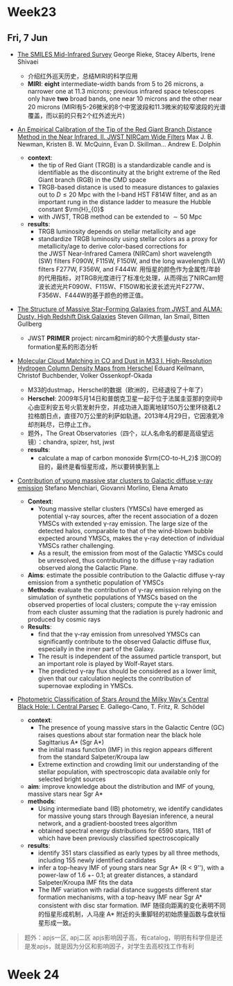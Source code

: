 # Week23
## Fri, 7 Jun
- [The SMILES Mid-Infrared Survey](https://arxiv.org/pdf/2406.03518) George Rieke, Stacey Alberts, Irene Shivaei
	- 介绍红外巡天历史，总结MIRI的科学应用
	- **MIRI**: **eight** intermediate-width bands from 5 to 26 microns, a narrower one at 11.3 microns; previous infrared space telescopes only have **two** broad bands, one near 10 microns and the other near 20 microns (MIRI有5-26微米的8个中宽波段和11.3微米的较窄波段的光谱覆盖，而以前的只有2个红外滤光片)  

- [An Empirical Calibration of the Tip of the Red Giant Branch Distance Method in the Near Infrared. II. JWST NIRCam Wide Filters](https://arxiv.org/pdf/2406.03532) Max J. B. Newman, Kristen B. W. McQuinn, Evan D. Skillman... Andrew E. Dolphin
	 - **context**: 
		 - the tip of Red Giant (TRGB) is a standardizable candle and is identifiable as the discontinuity at the bright extreme of the Red Giant branch (RGB) in the CMD space
		 - TRGB-based distance is used to measure distances to galaxies out to $D \leq 20$ Mpc with the I-band HST F814W filter, and as an important rung in the distance ladder to measure the Hubble constant $\rm{H}_{0}$
		 - with JWST, TRGB method can be extended to $\sim 50$ Mpc
	 - **results**: 
		 - TRGB luminosity depends on stellar metallicity and age
		 - standardize TRGB luminosity using stellar colors as a proxy for metallicity/age to derive color-based corrections for the JWST Near-Infrared Camera (NIRCam) short wavelength (SW) filters F090W, F115W, F150W, and the long wavelength (LW) filters F277W, F356W, and F444W. 用恒星的颜色作为金属性/年龄的代用指标，对TRGB光度进行了标准化处理，从而得出了NIRCam短波长滤光片F090W、F115W、F150W和长波长滤光片F277W、F356W、F444W的基于颜色的修正值。

- [The Structure of Massive Star-Forming Galaxies from JWST and ALMA: Dusty, High Redshift Disk Galaxies](https://arxiv.org/abs/2406.03544) Steven Gillman, Ian Smail, Bitten Gullberg
	- JWST **PRIMER** project: nircam和miri的80个大质量dusty star- formation星系的形态分析

- [Molecular Cloud Matching in CO and Dust in M33 I. High-Resolution Hydrogen Column Density Maps from Herschel](https://arxiv.org/abs/2406.03601) Eduard Keilmann, Christof Buchbender, Volker Ossenkopf-Okada
	- M33的dustmap，Herschel的数据（欧洲的，已经退役了十年了）
	- **Herschel**: 2009年5月14日和普朗克卫星一起于位于法属圭亚那的空间中心由亚利安五号火箭发射升空，并成功进入距离地球150万公里环绕着L2拉格朗日点，直径70万公里的利萨如轨道。2013年4月29日，它因液氦冷却剂耗尽，已停止工作。
	- 题外，The Great Observatories（四个，以人名命名的都是高级望远镜）：chandra, spizer, hst, jwst
	- **results**:
		- calculate a map of carbon monoxide $\rm{CO-to-H_2}$ 测CO的目的，最终是看恒星形成，所以要转换到氢上

- [Contribution of young massive star clusters to Galactic diffuse γ-ray emission](https://arxiv.org/abs/2406.04087) Stefano Menchiari, Giovanni Morlino, Elena Amato
	- **Context**: 
		- Young massive stellar clusters (YMSCs) have emerged as potential γ-ray sources, after the recent association of a dozen YMSCs with extended γ-ray emission. The large size of the detected halos, comparable to that of the wind-blown bubble expected around YMSCs, makes the γ-ray detection of individual YMSCs rather challenging.
		- As a result, the emission from most of the Galactic YMSCs could be unresolved, thus contributing to the diffuse γ-ray radiation observed along the Galactic Plane.
	- **Aims**: estimate the possible contribution to the Galactic diffuse γ-ray emission from a synthetic population of YMSCs
	- **Methods**: evaluate the contribution of γ-ray emission relying on the simulation of synthetic populations of YMSCs based on the observed properties of local clusters; compute the γ-ray emission from each cluster assuming that the radiation is purely hadronic and produced by cosmic rays
	- **Results**: 
		- find that the γ-ray emission from unresolved YMSCs can significantly contribute to the observed Galactic diffuse flux, especially in the inner part of the Galaxy. 
		- The result is independent of the assumed particle transport, but an important role is played by Wolf-Rayet stars. 
		- The predicted γ-ray flux should be considered as a lower limit, given that our calculation neglects the contribution of supernovae exploding in YMSCs.

- [Photometric Classification of Stars Around the Milky Way's Central Black Hole: I. Central Parsec](https://arxiv.org/abs/2406.04166) E. Gallego-Cano, T. Fritz, R. Schödel
	- **context**: 
		- The presence of young massive stars in the Galactic Centre (GC) raises questions about star formation near the black hole Sagittarius A* (Sgr A*) 
		- the initial mass function (IMF) in this region appears different from the standard Salpeter/Kroupa law
		- Extreme extinction and crowding limit our understanding of the stellar population, with spectroscopic data available only for selected bright sources
	- **aim**: improve knowledge about the distribution and IMF of young, massive stars near Sgr A*
	- **methods**: 
		- Using intermediate band (IB) photometry, we identify candidates for massive young stars through Bayesian inference, a neural network, and a gradient-boosted trees algorithm
		- obtained spectral energy distributions for 6590 stars, 1181 of which have been previously classified spectroscopically
	- **results**:
		- identify 351 stars classified as early types by all three methods, including 155 newly identified candidates
		- infer a top-heavy IMF of young stars near Sgr A* (R < 9''), with a power-law of 1.6 +- 0.1; at greater distances, a standard Salpeter/Kroupa IMF fits the data
		- The IMF variation with radial distance suggests different star formation mechanisms, with a top-heavy IMF near Sgr A* consistent with disc star formation. IMF 随径向距离的变化表明不同的恒星形成机制，人马座 A* 附近的头重脚轻的初始质量函数与盘状恒星形成一致。

> 题外：apjs一区, apj二区
> apjs影响因子高，有catalog，明明有科学但是还是发apjs，就是因为分区和影响因子，对学生去高校找工作有利

# Week 24

